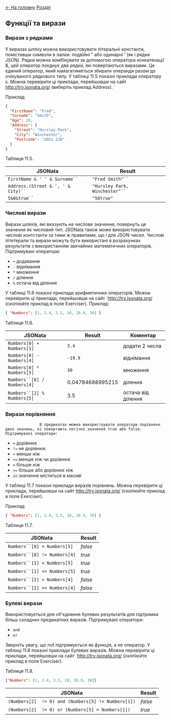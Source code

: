 [<- На головну](../)  [Розділ](README.md)

## Функції та вирази 

### Вирази з рядками

У виразах шляху можна використовувати літеральні константи, помістивши символи в лапки: подвійні " або одинарні ‘ (як і рядки JSON). Рядки можна комбінувати за допомогою оператора конкатенації &, цей оператор поєднує два рядки, які повертаються виразами. Це єдиний оператор, який намагатиметься збирати операнди разом до очікуваного рядкового типу.
У таблиці 11.5 показні приклади оператору `&`. Можна перевірити ці приклади, перейшовши на сайт http://try.jsonata.org/ (виберіть приклад Address).              ` 

Приклад:

```json
{
  "FirstName": "Fred",
  "Surname": "Smith",
  "Age": 28,
  "Address": {
    "Street": "Hursley Park",
    "City": "Winchester",
    "Postcode": "SO21 2JN"
  }
}
```

Таблиця 11.5.

| **JSONata**                         | **Result**                      |
| ----------------------------------- | ------------------------------- |
| `FirstName & ' ' & Surname`` `      | `"Fred Smith"`` `               |
| `Address.(Street & ', ' & City)`` ` | `"Hursley Park, Winchester"`` ` |
| `5&0&true`` `                       | `"50true"`                      |

### Числові вирази

Вирази шляхів, які вказують на числове значення, повернуть це значення як числовий тип. JSONata також може використовувати числові контстанти за тими ж правилами, що і для JSON-чисел. Числові літетерали та вирази можуть бути використані в розрахунках результатів з використанням звичайних математичних операторів. Підтримувані оператори:
- `+` додавання
- `-` віднімання
- `*` множення
- `/` ділення
- `%` остача від ділення 

У таблиці 11.6 показні приклади арифметичних операторів. Можна перевірити ці приклади, перейшовши на сайт `http://try.jsonata.org/ (скопіюйте приклад в поле Exerciser).
  Приклад:

  ```json
{ "Numbers": [1, 2.4, 3.5, 10, 20.9, 30] }
  ```

Таблиця 11.6.

| **JSONata**                 | **Result**       | **Коментар**       |
| --------------------------- | ---------------- | ------------------ |
| `Numbers[0] + Numbers[1]`   | `3.4`            | додати 2 числа     |
| `Numbers[0] - Numbers[4]`   | `-19.9`          | віднімання         |
| `Numbers[0] * Numbers[5]`   | `30`             | множення           |
| `Numbers``[0] / Numbers[4]` | 0.04784688995215 | ділення            |
| `Numbers``[2] % Numbers[5]` | 3.5              | остача від ділення |

### Вирази порівняння

```
               В предикатах можна використоувати оператори порівнянн двох значень, кі повертають логічні значення true або false. Підтримувані оператори:
```

- `=` дорівнює
- `!=` не дорівнює
- `<` менше ніж
- `<=` менше ніж чи дорівнює
- `>` більше ніж
- `>=` більше або дорівнює ніж
- `in` значення міститься в масиві

 У таблиці 11.7 показні приклади виразів порівнянь. Можна перевірити ці приклади, перейшовши на сайт http://try.jsonata.org/ (скопіюйте приклад в поле Exerciser). 

Приклад:

```json
{ "Numbers": [1, 2.4, 3.5, 10, 20.9, 30] }
```

Таблиця 11.7.

| **JSONata**                  | **Result** |
| ---------------------------- | ---------- |
| `Numbers``[0] = Numbers[5]`  | *false*    |
| `Numbers``[0] != Numbers[4]` | *true*     |
| `Numbers``[1] < Numbers[5]`  | *true*     |
| `Numbers``[1] <= Numbers[5]` | *true*     |
| `Numbers``[2] > Numbers[4]`  | *false*    |
| `Numbers``[2] >= Numbers[4]` | *false*    |

### Булеві вирази

Використовується для об'єднання булевих результатів для підтримки більш складних предикатних виразів. Підтримувані оператори:

- `and`
- `or`

Зверніть увагу, що not підтримується як функція, а не оператор.
У таблиці 11.8 показні приклади булевих виразів. Можна перевірити ці приклади, перейшовши на сайт `http://try.jsonata.org/ (скопіюйте приклад в поле Exerciser).

Таблиця 11.8.

```json
{"Numbers": [1, 2.4, 3.5, 10, 20.9, 30]}
```

| **JSONata**                                         | **Result** |
| --------------------------------------------------- | ---------- |
| `(Numbers[2]  != 0) and (Numbers[5] != Numbers[1])` | *false*    |
| `(Numbers[2]  != 0) or (Numbers[5] = Numbers[1])`   | *true*     |

